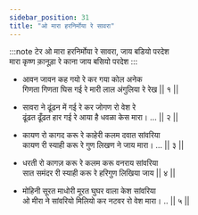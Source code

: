 ```yaml
---
sidebar_position: 31
title: "ओ मारा हरनिर्मोया रे सावरा"
---
```


:::note टेर
ओ मारा हरनिर्मोया रे सावरा, जाय बडियो परदेश <br/>
मारा कृष्ण क़ानूड़ा रे काना जाय बसियो परदेश
:::

- आवन जावन कह गयो रे कर गया कोल अनेक <br/>
  गिणता गिणता घिस गई रे मारी लाल अंगुलिया रे रेख || १ ||

- सावरा ने ढूंढन में गई रे कर जोगण रो वेश रे <br/>
  ढूंढत ढूँढत हार गई रे आया है धवळा केस मारा। … || २ ||

- कायण रो कागद करू रे काहेरी कलम दवात सांवरिया <br/>
  कायण री स्याही करू रे गुण लिखण ने जाय मारा। … || ३ ||

- धरती रो कागज़ करू रे कलम करू वनराय सांवरिया <br/>
  सात समंदर री स्याही करू रे हरिगुण लिखिया जाय || ४ ||

- मोहिनी सूरत माधोरी मूरत घुघर वाला केश सांवरिया <br/>
  ओ मीरा ने सांवरियो मिलियो कर नटवर रो वेश मारा। .. || ५ ||
